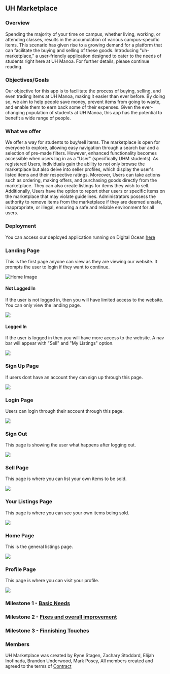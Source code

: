 ## UH Marketplace

### Overview

Spending the majority of your time on campus, whether living, working, or attending classes, results in the accumulation of various campus-specific items. This scenario has given rise to a growing demand for a platform that can facilitate the buying and selling of these goods. Introducing "uh-marketplace," a user-friendly application designed to cater to the needs of students right here at UH Manoa. For further details, please continue reading.

### Objectives/Goals

Our objective for this app is to facilitate the process of buying, selling, and even trading items at UH Manoa, making it easier than ever before. By doing so, we aim to help people save money, prevent items from going to waste, and enable them to earn back some of their expenses. Given the ever-changing population of students at UH Manoa, this app has the potential to benefit a wide range of people.

### What we offer

We offer a way for students to buy/sell items. The marketplace is open for everyone to explore, allowing easy navigation through a search bar and a selection of pre-made filters. However, enhanced functionality becomes accessible when users log in as a "User" (specifically UHM students). As registered Users, individuals gain the ability to not only browse the marketplace but also delve into seller profiles, which display the user's listed items and their respective ratings. Moreover, Users can take actions such as ordering, making offers, and purchasing goods directly from the marketplace. They can also create listings for items they wish to sell. Additionally, Users have the option to report other users or specific items on the marketplace that may violate guidelines. Administrators possess the authority to remove items from the marketplace if they are deemed unsafe, inappropriate, or illegal, ensuring a safe and reliable environment for all users.

### Deployment

You can access our deployed application running on Digital Ocean <a href="https://uhmarketplace.com">here</a>

### Landing Page
This is the first page anyone can view as they are viewing our website. It prompts the user to login if they want to continue.

<img src="images/M1/HomePageNotLoggedIn1.png" alt="Home Image">

#### Not Logged In

If the user is not logged in, then you will have limited access to the website. You can only view the landing page.

<img src="images/M1/HomePageNotLoggedIn1.png">

#### Logged In

If the user is logged in then you will have more access to the website. A nav bar will appear with "Sell" and "My Listings" option.

<img src="images/M1/HomePage1.png">

### Sign Up Page

If users dont have an account they can sign up through this page.

<img src="images/M1/Register1.png">

### Login Page

Users can login through their account through this page.

<img src="images/M1/Login1.png">

### Sign Out

This page is showing the user what happens after logging out.

<img src="images/M1/SignedOut1.png">

### Sell Page

This page is where you can list your own items to be sold.

<img src="images/M1/SellPage1.png">

### Your Listings Page

This page is where you can see your own items being sold.

<img src="images/M1/ListStuff1.png">

### Home Page

This is the general listings page.

<img src="images/M1/Screenshot 2023-11-15 200450.png">

### Profile Page

This page is where you can visit your profile.

<img src="images/M1/Profile1.png">


### Milestone 1 - <a href="https://github.com/orgs/the-manoa-marketplace/projects/1/views/3">Basic Needs</a>

### Milestone 2 - <a href="https://github.com/orgs/the-manoa-marketplace/projects/2">Fixes and overall improvement</a>

### Milestone 3 - <a href="https://github.com/orgs/the-manoa-marketplace/projects/3/views/1">Finnishing Touches</a>

### Members
UH Marketplace was created by 
Ryne Stagen, 
Zachary Stoddard,
Elijah Inofinada,
Brandon Underwood,
Mark Posey,
All members created and agreed to the terms of <a href="https://docs.google.com/document/d/1hA1DgIcQTYfmhvpeaGIpJnZtc9JGGncrJdrkwGfT2AQ/edit">Contract</a>

<a href= "https://github.com/orgs/the-manoa-marketplace/projects/1" ></a>
